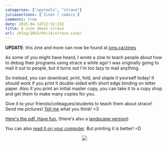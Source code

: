 ```yaml
---
categories: ["spytools", "strace"]
juliasections: ['Zines / comics']
comments: true
date: 2015-04-14T22:52:23Z
title: A zine about strace
url: /blog/2015/04/14/strace-zine/
---
```


**UPDATE**: this zine and more can now be found at [jvns.ca/zines](https://jvns.ca/zines)

As some of you might have heard, I wrote a zine to teach people about
how to debug their programs using strace a while ago! I was originally
going to mail it out to people, but it turns out I'm too lazy to mail
anything.

So instead, you can download, print, fold, and staple it yourself today!
It should work if you print it double-sided with short edge binding on
letter paper. Also if you print an initial master copy, you can take it
to a copy shop and get them to make many copies for you.

Give it to your friends/colleagues/students to teach them about strace!
Send me pictures! [Tell me](https://twitter.com/b0rk) what you think! <3

[Here's the pdf. Have fun.](http://jvns.ca/strace-zine-portrait.pdf) (there's also a [landscape version](http://jvns.ca/strace-zine-landscape.pdf))

You can also [read it on your computer](http://jvns.ca/strace-zine-unfolded.pdf). But printing it is better! =D


<div align="center">
<a href="http://jvns.ca/strace-zine-portrait.pdf">
<img src="/images/strace_zine.png">
</a>
</div>


